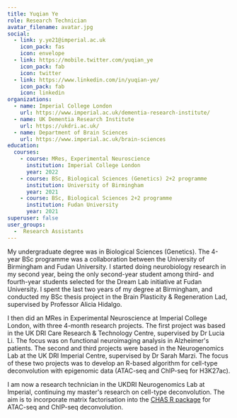 ```yaml
---
title: Yuqian Ye
role: Research Technician
avatar_filename: avatar.jpg
social:
  - link: y.ye21@imperial.ac.uk
    icon_pack: fas
    icon: envelope
  - link: https://mobile.twitter.com/yuqian_ye
    icon_pack: fab
    icon: twitter
  - link: https://www.linkedin.com/in/yuqian-ye/
    icon_pack: fab
    icon: linkedin
organizations:
  - name: Imperial College London
    url: https://www.imperial.ac.uk/dementia-research-institute/
  - name: UK Dementia Research Institute
    url: https://ukdri.ac.uk/
  - name: Department of Brain Sciences
    url: https://www.imperial.ac.uk/brain-sciences
education:
  courses:
    - course: MRes, Experimental Neuroscience
      institution: Imperial College London
      year: 2022
    - course: BSc, Biological Sciences (Genetics) 2+2 programme
      institution: University of Birmingham
      year: 2021
    - course: BSc, Biological Sciences 2+2 programme
      institution: Fudan University
      year: 2021
superuser: false
user_groups:
  -  Research Assistants
---
```

My undergraduate degree was in Biological Sciences (Genetics). The 4-year BSc programme was a collaboration between the University of Birmingham and Fudan University. I started doing neurobiology research in my second year, being the only second-year student among third- and fourth-year students selected for the Dream Lab initiative at Fudan University. I spent the last two years of my degree at Birmingham, and conducted my BSc thesis project in the Brain Plasticity & Regeneration Lad, supervised by Professor Alicia Hidalgo.

I then did an MRes in Experimental Neuroscience at Imperial College London, with three 4-month research projects. The first project was based in the UK DRI Care Research & Technology Centre, supervised by Dr Lucia Li. The focus was on functional neuroimaging analysis in Alzheimer's patients. The second and third projects were based in the Neurogenomics Lab at the UK DRI Imperial Centre, supervised by Dr Sarah Marzi. The focus of these two projects was to develop an R-based algorithm for cell-type deconvolution with epigenomic data (ATAC-seq and ChIP-seq for H3K27ac).

I am now a research technician in the UKDRI Neurogenomics Lab at Imperial, continuing my master's research on cell-type deconvolution. The aim is to incorporate matrix factorisation into the [CHAS R package]('https://www.biorxiv.org/content/10.1101/2021.09.06.459142v1') for ATAC-seq and ChIP-seq deconvolution.
